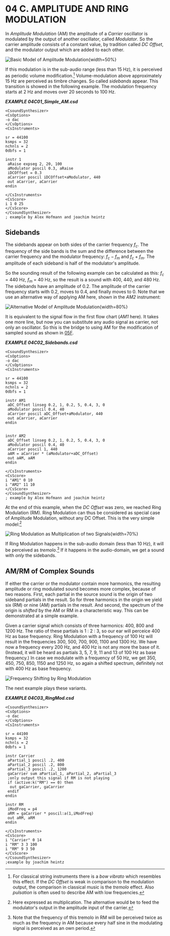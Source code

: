 04 C. AMPLITUDE AND RING MODULATION
===================================


In *Amplitude Modulation* (AM) the amplitude of a *Carrier* oscillator is modulated by the output of another oscillator, called *Modulator*. So the carrier amplitude consists of a constant value, by tradition called *DC Offset*, and the modulator output which are added to each other.

![Basic Model of Amplitude Modulation](../resources/images/04-c-am.png){width=50%}

If this modulation is in the sub-audio range (less than 15 Hz), it is perceived
as periodic volume modification.[^1]
Volume-modulation above approximately 15 Hz are perceived as timbre changes. So called *sidebands* appear. This transition is showed in the following example. The modulation frequency starts at 2 Hz and moves over 20 seconds to 100 Hz.

[^1]: For classical string instruments there is a *bow vibrato* which
      resembles this effect. If the *DC Offset* is weak in comparison
      to the modulation output, the comparison in classical music is
      the *tremolo* effect. Also *pulsation* is often used to describe
      AM with low frequencies.


   ***EXAMPLE 04C01_Simple_AM.csd***

~~~csound
<CsoundSynthesizer>
<CsOptions>
-o dac
</CsOptions>
<CsInstruments>

sr = 44100
ksmps = 32
nchnls = 2
0dbfs = 1

instr 1
 aRaise expseg 2, 20, 100
 aModulator poscil 0.3, aRaise
 iDCOffset = 0.3
 aCarrier poscil iDCOffset+aModulator, 440
 out aCarrier, aCarrier
endin

</CsInstruments>
<CsScore>
i 1 0 25
</CsScore>
</CsoundSynthesizer>
; example by Alex Hofmann and joachim heintz
~~~

Sidebands
---------

The sidebands appear on both sides of the carrier frequency $f_c$.
The frequency of the side bands is the sum and the difference between the carrier frequency and the modulator frequency: $f_c - f_m$ and $f_c + f_m$. The amplitude of each sideband is half of the modulator's amplitude.

So the sounding result of the following example can be calculated as this:
$f_c$ = 440 Hz, $f_m$ = 40 Hz, so the result is a sound with 400, 440, and
480 Hz. The sidebands have an amplitude of 0.2. The amplitude of the carrier frequency starts with 0.2, moves to 0.4, and finally moves to 0. Note that we use an alternative way of applying AM here, shown in the *AM2* instrument:

![Alternative Model of Amplitude Modulation](../resources/images/04-c-am2.png){width=80%}

It is equivalent to the signal flow in the first flow chart (*AM1* here). It takes one more line, but now you can substitute any audio signal as carrier, not only an oscillator. So this is the bridge to using AM for the modification of sampled sound as shown in [05F](05-f-am-rm-waveshaping.md).


   ***EXAMPLE 04C02_Sidebands.csd***

~~~csound
<CsoundSynthesizer>
<CsOptions>
-o dac
</CsOptions>
<CsInstruments>

sr = 44100
ksmps = 32
nchnls = 2
0dbfs = 1

instr AM1
 aDC_Offset linseg 0.2, 1, 0.2, 5, 0.4, 3, 0
 aModulator poscil 0.4, 40
 aCarrier poscil aDC_Offset+aModulator, 440
 out aCarrier, aCarrier
endin


instr AM2
 aDC_Offset linseg 0.2, 1, 0.2, 5, 0.4, 3, 0
 aModulator poscil 0.4, 40
 aCarrier poscil 1, 440
 aAM = aCarrier * (aModulator+aDC_Offset)
 out aAM, aAM
endin

</CsInstruments>
<CsScore>
i "AM1" 0 10
i "AM2" 11 10
</CsScore>
</CsoundSynthesizer>
; example by Alex Hofmann and joachim heintz
~~~

At the end of this example, when the *DC Offset* was zero, we reached Ring Modulation (RM). Ring Modulation can thus be considered as special case of Amplitude Modulation, without any DC Offset. This is the very simple model:[^2]

[^2]: Here expressed as multiplication. The alternative would be to feed
      the modulator's output in the amplitude input of the carrier.

![<small>*Ring Modulation as Multiplication of two Signals*</small>](../resources/images/04-c-rm.png){width=70%}

If Ring Modulation happens in the sub-audio domain (less than 10 Hz), it will be perceived as *tremolo*.[^3] If it happens in the audio-domain, we get a sound with *only* the sidebands.

[^3]: Note that the frequency of this tremolo in RM will be perceived twice as
      much as the frequency in AM because every half sine in the modulating
      signal is perceived as an own period.


AM/RM of Complex Sounds
-----------------------

If either the carrier or the modulator contain more harmonics, the resulting amplitude or ring modulated sound becomes more complex, because of two reasons. First, each partial in the source sound is the origin of two sideband partials in the result. So for three harmonics in the origin we yield six (RM) or nine (AM) partials in the result. And second, the spectrum of the origin is *shifted* by the AM or RM in a characteristic way. This can be demonstrated at a simple example.

Given a carrier signal which consists of three harmonics: 400, 800 and 1200 Hz. The ratio of these partials is 1 : 2 : 3, so our ear will perceice 400 Hz as base frequency. Ring Modulation with a frequency of 100 Hz will result in the frequencies 300, 500, 700, 900, 1100 and 1300 Hz. We have now a frequency every 200 Hz, and 400 Hz is not any more the base of it. (Instead, it will be heard as partials 3, 5, 7, 9, 11 and 13 of 100 Hz as base frequency.) In case we modulate with a frequency of 50 Hz, we get 350, 450, 750, 850, 1150 and 1250 Hz, so again a shifted spectrum, definitely not with 400 Hz as base frequency.

![Frequency Shifting by Ring Modulation](../resources/images/04-c-rm-spectra.png)

The next example plays these variants.

   ***EXAMPLE 04C03_RingMod.csd***

~~~csound
<CsoundSynthesizer>
<CsOptions>
-o dac
</CsOptions>
<CsInstruments>

sr = 44100
ksmps = 32
nchnls = 2
0dbfs = 1

instr Carrier
 aPartial_1 poscil .2, 400
 aPartial_2 poscil .2, 800
 aPartial_3 poscil .2, 1200
 gaCarrier sum aPartial_1, aPartial_2, aPartial_3
 ;only output this signal if RM is not playing
 if (active:k("RM") == 0) then
  out gaCarrier, gaCarrier
 endif
endin

instr RM
 iModFreq = p4
 aRM = gaCarrier * poscil:a(1,iModFreq)
 out aRM, aRM
endin

</CsInstruments>
<CsScore>
i "Carrier" 0 14
i "RM" 3 3 100
i "RM" 9 3 50
</CsScore>
</CsoundSynthesizer>
;example by joachim heintz
~~~
